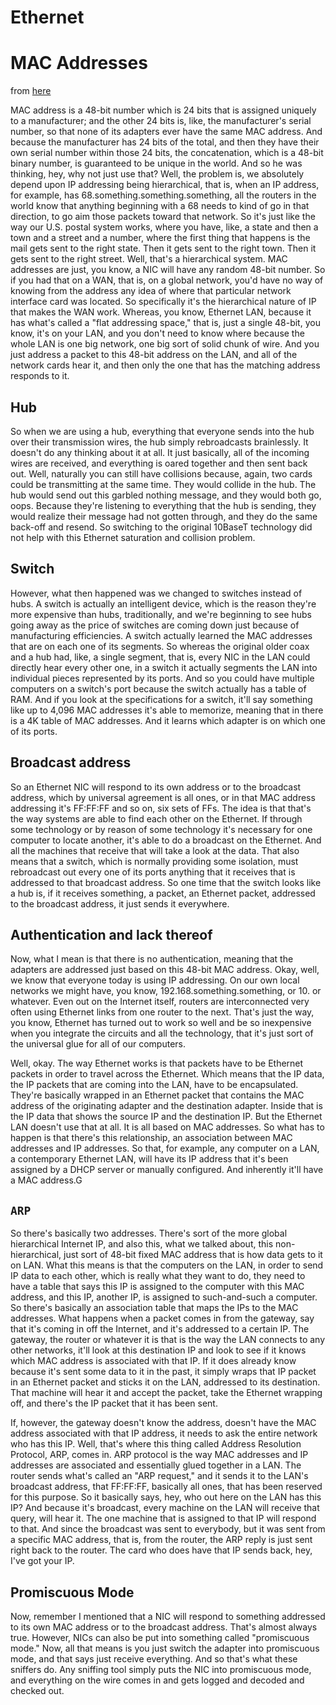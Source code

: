 # Ethernet

# MAC Addresses

from [here](https://www.grc.com/sn/sn-029.pdf)

MAC address is a 48-bit number which is 24 bits that is assigned uniquely to a
manufacturer; and the other 24 bits is, like, the manufacturer's serial number,
so that none of its adapters ever have the same MAC address. And because the
manufacturer has 24 bits of the total, and then they have their own serial
number within those 24 bits, the concatenation, which is a 48-bit binary
number, is guaranteed to be unique in the world. And so he was thinking, hey,
why not just use that?  Well, the problem is, we absolutely depend upon IP
addressing being hierarchical, that is, when an IP address, for example, has
68.something.something.something, all the routers in the world know that
anything beginning with a 68 needs to kind of go in that direction, to go aim
those packets toward that network. So it's just like the way our U.S. postal
system works, where you have, like, a state and then a town and a street and a
number, where the first thing that happens is the mail gets sent to the right
state.  Then it gets sent to the right town. Then it gets sent to the right
street. Well, that's a hierarchical system.  MAC addresses are just, you know,
a NIC will have any random 48-bit number. So if you had that on a WAN, that is,
on a global network, you'd have no way of knowing from the address any idea of
where that particular network interface card was located. So specifically it's
the hierarchical nature of IP that makes the WAN work. Whereas, you know,
Ethernet LAN, because it has what's called a "flat addressing space," that is,
just a single 48-bit, you know, it's on your LAN, and you don't need to know
where because the whole LAN is one big network, one big sort of solid chunk of
wire. And you just address a packet to this 48-bit address on the LAN, and all
of the network cards hear it, and then only the one that has the matching
address responds to it.

## Hub

So when we are using a hub, everything that everyone sends into the hub over their transmission wires, the
hub simply rebroadcasts brainlessly. It doesn't do any thinking about it at all. It just basically, all of the
incoming wires are received, and everything is oared together and then sent back out. Well, naturally you
can still have collisions because, again, two cards could be transmitting at the same time. They would collide
in the hub. The hub would send out this garbled nothing message, and they would both go, oops. Because
they're listening to everything that the hub is sending, they would realize their message had not gotten
through, and they do the same back-off and resend. So switching to the original 10BaseT technology did not
help with this Ethernet saturation and collision problem.

## Switch

However, what then happened was we changed to switches instead of hubs. A switch is actually an intelligent
device, which is the reason they're more expensive than hubs, traditionally, and we're beginning to see hubs
going away as the price of switches are coming down just because of manufacturing efficiencies. A switch
actually learned the MAC addresses that are on each one of its segments. So whereas the original older coax
and a hub had, like, a single segment, that is, every NIC in the LAN could directly hear every other one, in a
switch it actually segments the LAN into individual pieces represented by its ports. And so you could have
multiple computers on a switch's port because the switch actually has a table of RAM. And if you look at the
specifications for a switch, it'll say something like up to 4,096 MAC addresses it's able to memorize, meaning
that in there is a 4K table of MAC addresses. And it learns which adapter is on which one of its ports.

## Broadcast address

So an Ethernet NIC will respond to its own address or to the broadcast address, which by universal
agreement is all ones, or in that MAC address addressing it's FF:FF:FF and so on, six sets of FFs. The idea is
that that's the way systems are able to find each other on the Ethernet. If through some technology or by
reason of some technology it's necessary for one computer to locate another, it's able to do a broadcast on
the Ethernet. And all the machines that receive that will take a look at the data. That also means that a
switch, which is normally providing some isolation, must rebroadcast out every one of its ports anything that
it receives that is addressed to that broadcast address. So one time that the switch looks like a hub is, if it
receives something, a packet, an Ethernet packet, addressed to the broadcast address, it just sends it
everywhere.

## Authentication and lack thereof

Now, what I mean is that there is no authentication, meaning that the adapters
are addressed just based on this 48-bit MAC address. Okay, well, we know that
everyone today is using IP addressing. On our own local networks we might have,
you know, 192.168.something.something, or 10. or whatever. Even out on the
Internet itself, routers are interconnected very often using Ethernet links
from one router to the next. That's just the way, you know, Ethernet has turned
out to work so well and be so inexpensive when you integrate the circuits and
all the technology, that it's just sort of the universal glue for all of our
computers.

Well, okay. The way Ethernet works is that packets have to be Ethernet packets
in order to travel across the Ethernet. Which means that the IP data, the IP
packets that are coming into the LAN, have to be encapsulated. They're
basically wrapped in an Ethernet packet that contains the MAC address of the
originating adapter and the destination adapter. Inside that is the IP data
that shows the source IP and the destination IP. But the Ethernet LAN doesn't
use that at all. It is all based on MAC addresses. So what has to happen is
that there's this relationship, an association between MAC addresses and IP
addresses. So that, for example, any computer on a LAN, a contemporary Ethernet
LAN, will have its IP address that it's been assigned by a DHCP server or
manually configured. And inherently it'll have a MAC address.G

## `ARP`

So there's basically two addresses. There's sort of the more global
hierarchical Internet IP, and also this, what we talked about, this
non-hierarchical, just sort of 48-bit fixed MAC address that is how data gets
to it on LAN. What this means is that the computers on the LAN, in order to
send IP data to each other, which is really what they want to do, they need to
have a table that says this IP is assigned to the computer with this MAC
address, and this IP, another IP, is assigned to such-and-such a computer. So
there's basically an association table that maps the IPs to the MAC addresses.
What happens when a packet comes in from the gateway, say that it's coming in
off the Internet, and it's addressed to a certain IP. The gateway, the router
or whatever it is that is the way the LAN connects to any other networks, it'll
look at this destination IP and look to see if it knows which MAC address is
associated with that IP. If it does already know because it's sent some data to
it in the past, it simply wraps that IP packet in an Ethernet packet and sticks
it on the LAN, addressed to its destination. That machine will hear it and
accept the packet, take the Ethernet wrapping off, and there's the IP packet
that it has been sent.

If, however, the gateway doesn't know the address, doesn't have the MAC address
associated with that IP address, it needs to ask the entire network who has
this IP. Well, that's where this thing called Address Resolution Protocol, ARP,
comes in. ARP protocol is the way MAC addresses and IP addresses are associated
and essentially glued together in a LAN. The router sends what's called an "ARP
request," and it sends it to the LAN's broadcast address, that FF:FF:FF,
basically all ones, that has been reserved for this purpose. So it basically
says, hey, who out here on the LAN has this IP? And because it's broadcast,
every machine on the LAN will receive that query, will hear it. The one machine
that is assigned to that IP will respond to that. And since the broadcast was
sent to everybody, but it was sent from a specific MAC address, that is, from
the router, the ARP reply is just sent right back to the router. The card who
does have that IP sends back, hey, I've got your IP.

## Promiscuous Mode

Now, remember I mentioned that a NIC will respond to something addressed to its
own MAC address or to the broadcast address. That's almost always true.
However, NICs can also be put into something called "promiscuous mode." Now,
all that means is you just switch the adapter into promiscuous mode, and that
says just receive everything. And so that's what these sniffers do. Any
sniffing tool simply puts the NIC into promiscuous mode, and everything on the
wire comes in and gets logged and decoded and checked out.
